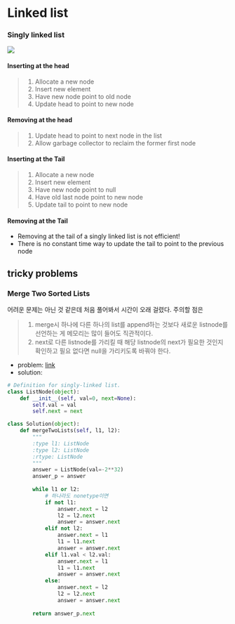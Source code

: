 Linked list
==================
### Singly linked list
<img src='https://user-images.githubusercontent.com/48520885/103737302-47060e00-5035-11eb-825e-b4726650cc81.png'>
  
#### Inserting at the head
> 1. Allocate a new node
> 2. Insert new element
> 3. Have new node point to old node
> 4. Update head to point to new node
#### Removing at the head
> 1. Update head to point to next node in the list
> 2. Allow garbage collector to reclaim the former first node
#### Inserting at the Tail
> 1. Allocate a new node
> 2. Insert new element
> 3. Have new node point to null
> 4. Have old last node point to new node
> 5. Update tail to point to new node
#### Removing at the Tail
* Removing at the tail of a singly linked list is not efficient!
* There is no constant time way to update the tail to point to the previous node
 
## tricky problems
### Merge Two Sorted Lists
어려운 문제는 아닌 것 같은데 처음 풀어봐서 시간이 오래 걸렸다. 주의할 점은
> 1. merge시 하나에 다른 하나의 list를 append하는 것보다 새로운 listnode를 선언하는 게 메모리는 많이 들어도 직관적이다.
> 2. next로 다른 listnode를 가리킬 때 해당 listnode의 next가 필요한 것인지 확인하고 필요 없다면 null을 가리키도록 바꿔야 한다.
* problem: [link](https://leetcode.com/explore/challenge/card/january-leetcoding-challenge-2021/579/week-1-january-1st-january-7th/3592/)  
* solution:
```python
# Definition for singly-linked list.
class ListNode(object):
    def __init__(self, val=0, next=None):
        self.val = val
        self.next = next

class Solution(object):
    def mergeTwoLists(self, l1, l2):
        """
        :type l1: ListNode
        :type l2: ListNode
        :rtype: ListNode
        """
        answer = ListNode(val=-2**32)
        answer_p = answer
        
        while l1 or l2:
            # 하나라도 nonetype이면
            if not l1:
                answer.next = l2
                l2 = l2.next
                answer = answer.next
            elif not l2:
                answer.next = l1
                l1 = l1.next
                answer = answer.next
            elif l1.val < l2.val:
                answer.next = l1
                l1 = l1.next
                answer = answer.next
            else:
                answer.next = l2
                l2 = l2.next
                answer = answer.next
        
        return answer_p.next
```